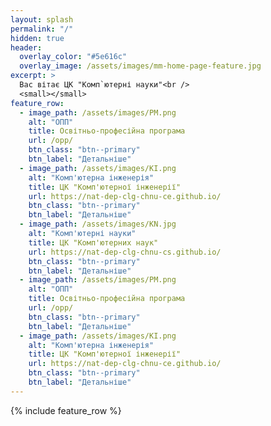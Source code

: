 ```yaml
---
layout: splash
permalink: "/"
hidden: true
header:
  overlay_color: "#5e616c"
  overlay_image: /assets/images/mm-home-page-feature.jpg
excerpt: >
  Вас вітає ЦК "Комп`ютерні науки"<br />
  <small></small>
feature_row:
  - image_path: /assets/images/PM.png
    alt: "ОПП"
    title: Освітньо-професійна програма
    url: /opp/
    btn_class: "btn--primary"
    btn_label: "Детальніше"
  - image_path: /assets/images/KI.png
    alt: "Комп'ютерна інженерія"
    title: ЦК "Комп'ютерної інженерії"
    url: https://nat-dep-clg-chnu-ce.github.io/
    btn_class: "btn--primary"
    btn_label: "Детальніше"
  - image_path: /assets/images/KN.jpg
    alt: "Комп'ютерні науки"
    title: ЦК "Комп'ютерних наук"
    url: https://nat-dep-clg-chnu-cs.github.io/
    btn_class: "btn--primary"
    btn_label: "Детальніше"
  - image_path: /assets/images/PM.png
    alt: "ОПП"
    title: Освітньо-професійна програма
    url: /opp/
    btn_class: "btn--primary"
    btn_label: "Детальніше"
  - image_path: /assets/images/KI.png
    alt: "Комп'ютерна інженерія"
    title: ЦК "Комп'ютерної інженерії"
    url: https://nat-dep-clg-chnu-ce.github.io/
    btn_class: "btn--primary"
    btn_label: "Детальніше"
---
```


{% include feature_row %}

